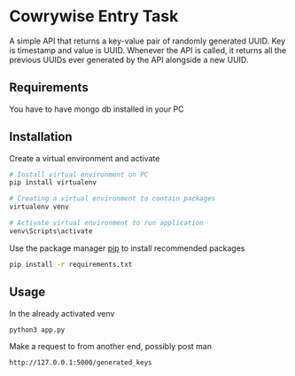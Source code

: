 # Cowrywise Entry Task

A simple API that returns a key-value pair of randomly generated UUID. Key is timestamp and value is UUID. Whenever the API is called, it returns all the previous UUIDs ever generated by the API alongside a new UUID.

## Requirements
You have to have mongo db installed in your PC

## Installation

Create a virtual environment and activate
```bash
# Install virtual environment on PC
pip install virtualenv

# Creating a virtual environment to contain packages
virtualenv venv

# Activate virtual environment to run application
venv\Scripts\activate
```

Use the package manager [pip](https://pip.pypa.io/en/stable/) to install recommended packages

```bash
pip install -r requirements.txt
```


## Usage

In the already activated venv

```bash
python3 app.py
```

Make a request to from another end, possibly post man
```
http://127.0.0.1:5000/generated_keys
```